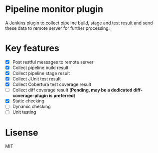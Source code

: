 # Pipeline monitor plugin
A Jenkins plugin to collect pipeline build, stage and test result and send these data to remote server for further processing.

# Key features
- [x] Post restful messages to remote server 
- [x] Collect pipeline build result
- [x] Collect pipeline stage result
- [x] Collect JUnit test result
- [x] Collect Cobertura test coverage result
- [ ] Collect diff coverage result (**Pending, may be a dedicated diff-coverage-plugin is preferred**)
- [x] Static checking
- [ ] Dynamic checking
- [ ] Unit testing

# Lisense
MIT